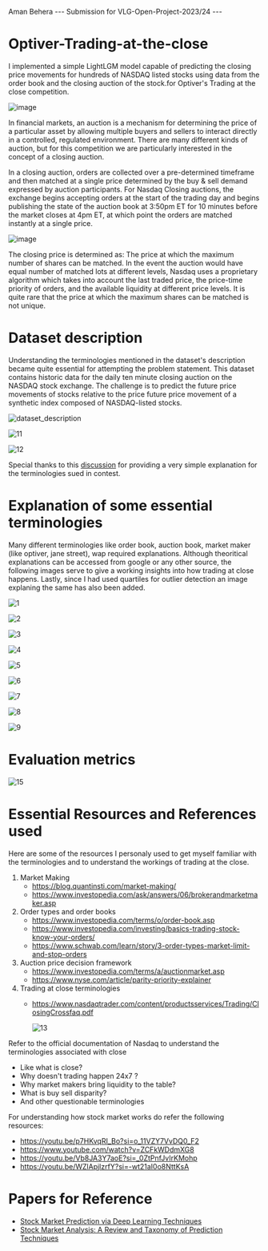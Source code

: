 Aman Behera --- Submission for VLG-Open-Project-2023/24 ---
# Optiver-Trading-at-the-close

I implemented a simple LightLGM model capable of predicting the closing price movements for hundreds of NASDAQ listed stocks using data from the order book and the closing auction of the stock.for Optiver's Trading at the close competition.

![image](https://github.com/beingamanforever/Optiver-Trading-at-the-close/assets/121532863/dd735ea6-12be-43eb-aed0-3b10d6863e5d)

In financial markets, an auction is a mechanism for determining the price of a particular asset by allowing multiple buyers and sellers to interact directly in a controlled, regulated environment. There are many different kinds of auction, but for this competition we are particularly interested in the concept of a closing auction.

In a closing auction, orders are collected over a pre-determined timeframe and then matched at a single price determined by the buy & sell demand expressed by auction participants. For Nasdaq Closing auctions, the exchange begins accepting orders at the start of the trading day and begins publishing the state of the auction book at 3:50pm ET for 10 minutes before the market closes at 4pm ET, at which point the orders are matched instantly at a single price.

![image](https://github.com/beingamanforever/Optiver-Trading-at-the-close/assets/121532863/01eb6fb2-5264-4708-9aac-8a4153830e6e)

The closing price is determined as: The price at which the maximum number of shares can be matched. In the event the auction would have equal number of matched lots at different levels, Nasdaq uses a proprietary algorithm which takes into account the last traded price, the price-time priority of orders, and the available liquidity at different price levels. It is quite rare that the price at which the maximum shares can be matched is not unique.

# Dataset description
Understanding the terminologies mentioned in the dataset's description became quite essential for attempting the problem statement. This dataset contains historic data for the daily ten minute closing auction on the NASDAQ stock exchange. The challenge is to predict the future price movements of stocks relative to the price future price movement of a synthetic index composed of NASDAQ-listed stocks.

![dataset_description](https://github.com/beingamanforever/Optiver-Trading-at-the-close/assets/121532863/8cd6281b-e6ce-4925-be18-1ae063679ad6)

![11](https://github.com/beingamanforever/Optiver-Trading-at-the-close/assets/121532863/26411a69-e0cd-4c60-903f-1682c4aed035)

![12](https://github.com/beingamanforever/Optiver-Trading-at-the-close/assets/121532863/7d56a87f-b292-4b1d-832c-03ed8a1999f9)

Special thanks to this [discussion](https://www.kaggle.com/competitions/optiver-trading-at-the-close/discussion/444516) for providing a very simple explanation for the terminologies sued in contest.
# Explanation of some essential terminologies
Many different terminologies like order book, auction book, market maker (like optiver, jane street), wap required explanations. Although theoritical explanations can be accessed from google or any other source, the following images serve to give a working insights into how trading at close happens. Lastly, since I had used quartiles for outlier detection an image explaning the same has also been added.

![1](https://github.com/beingamanforever/Optiver-Trading-at-the-close/assets/121532863/2d479b6b-70eb-4962-8853-1147fde80fed)

![2](https://github.com/beingamanforever/Optiver-Trading-at-the-close/assets/121532863/0d3a85b7-d322-446a-a0e7-bc26dbf3ca5b)

![3](https://github.com/beingamanforever/Optiver-Trading-at-the-close/assets/121532863/a92660f4-fe47-4e6c-8898-76bdb64f91df)

![4](https://github.com/beingamanforever/Optiver-Trading-at-the-close/assets/121532863/d64d5b8d-7df6-4c29-a3f8-0645ff46b6d5)

![5](https://github.com/beingamanforever/Optiver-Trading-at-the-close/assets/121532863/ddf7d0aa-b31d-4352-b972-8aebc0bfae25)

![6](https://github.com/beingamanforever/Optiver-Trading-at-the-close/assets/121532863/343c0a65-4003-49e8-91d8-8a35b55a1efa)

![7](https://github.com/beingamanforever/Optiver-Trading-at-the-close/assets/121532863/fe55a4ca-a01a-4e71-99ca-3e8a881c453e)

![8](https://github.com/beingamanforever/Optiver-Trading-at-the-close/assets/121532863/045745e2-4e39-47ec-a489-e7913677f102)

![9](https://github.com/beingamanforever/Optiver-Trading-at-the-close/assets/121532863/f3835726-8d1c-4bee-8e36-4f3ccab1e35d)

# Evaluation metrics

![15](https://github.com/beingamanforever/Optiver-Trading-at-the-close/assets/121532863/f4a395fb-fead-4cdd-ab6b-94728a997bb2)

# Essential Resources and References used
Here are some of the resources I personaly used to get myself familiar with the terminologies and to understand the workings of trading at the close.

1. Market Making
   - https://blog.quantinsti.com/market-making/
   - https://www.investopedia.com/ask/answers/06/brokerandmarketmaker.asp
2. Order types and order books
   - https://www.investopedia.com/terms/o/order-book.asp
   - https://www.investopedia.com/investing/basics-trading-stock-know-your-orders/
   - https://www.schwab.com/learn/story/3-order-types-market-limit-and-stop-orders
3. Auction price decision framework
   - https://www.investopedia.com/terms/a/auctionmarket.asp
   - https://www.nyse.com/article/parity-priority-explainer
4. Trading at close terminologies
   - https://www.nasdaqtrader.com/content/productsservices/Trading/ClosingCrossfaq.pdf
     
     ![13](https://github.com/beingamanforever/Optiver-Trading-at-the-close/assets/121532863/77c3f25d-1a35-41a2-ad55-60710aa71090)

Refer to the official documentation of Nasdaq to understand the terminologies associated with close

- Like what is close?
- Why doesn't trading happen 24x7 ?
- Why market makers bring liquidity to the table?
- What is buy sell disparity?
- And other questionable terminologies

For understanding how stock market works do refer the following resources:

- https://youtu.be/p7HKvqRI_Bo?si=o_11VZY7VvDQ0_F2
- https://www.youtube.com/watch?v=ZCFkWDdmXG8
- https://youtu.be/Vb8JA3Y7aoE?si=_0ZtPnfJvIrKMohp
- https://youtu.be/WZlApjlzrfY?si=-wt21aI0o8NttKsA

# Papers for Reference 
- [Stock Market Prediction via Deep Learning Techniques](https://arxiv.org/abs/2212.12717)
- [Stock Market Analysis: A Review and Taxonomy of Prediction Techniques](https://www.mdpi.com/2227-7072/7/2/26)
